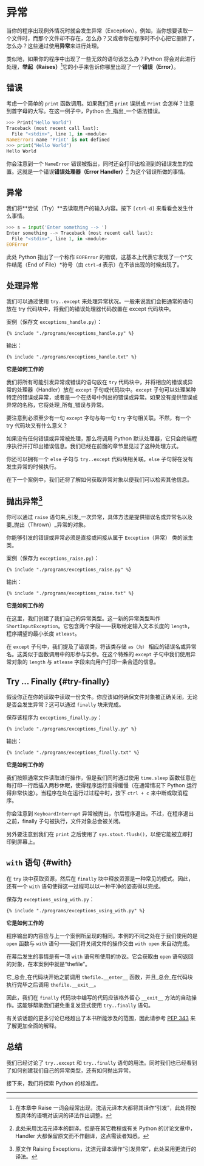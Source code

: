 # 异常

当你的程序出现例外情况时就会发生异常（Exception）。例如，当你想要读取一个文件时，而那个文件却不存在，怎么办？又或者你在程序时不小心把它删除了，怎么办？这些通过使用**异常**来进行处理。

类似地，如果你的程序中出现了一些无效的语句该怎么办？Python 将会对此进行处理，**举起（Raises）**[^1]它的小手来告诉你哪里出现了一个**错误（Error）**。

## 错误

考虑一个简单的 `print` 函数调用。如果我们把 `print` 误拼成 `Print` 会怎样？注意到首字母的大写。在这一例子中，Python 会_指出_一个语法错误。

```python
>>> Print("Hello World")
Traceback (most recent call last):
  File "<stdin>", line 1, in <module>
NameError: name 'Print' is not defined
>>> print("Hello World")
Hello World
```

你会注意到一个 `NameError` 错误被指出，同时还会打印出检测到的错误发生的位置。这就是一个错误**错误处理器（Error Handler）**[^2] 为这个错误所做的事情。

## 异常

我们将**尝试（Try）**去读取用户的输入内容。按下 `[ctrl-d]` 来看看会发生什么事情。

```python
>>> s = input('Enter something --> ')
Enter something --> Traceback (most recent call last):
  File "<stdin>", line 1, in <module>
EOFError
```

此处 Python 指出了一个称作 `EOFError` 的错误，这基本上代表它发现了一个*文件结尾（End of File）*符号（由 `ctrl-d` 表示）在不该出现的时候出现了。

## 处理异常

我们可以通过使用 `try..except` 来处理异常状况。一般来说我们会把通常的语句放在 try 代码块中，将我们的错误处理器代码放置在 except 代码块中。

案例（保存文 `exceptions_handle.py`）：

<pre><code class="lang-python">{% include "./programs/exceptions_handle.py" %}</code></pre>

输出：

<pre><code>{% include "./programs/exceptions_handle.txt" %}</code></pre>

**它是如何工作的**

我们将所有可能引发异常或错误的语句放在 `try` 代码块中，并将相应的错误或异常的处理器（Handler）放在 `except` 子句或代码块中。`except` 子句可以处理某种特定的错误或异常，或者是一个在括号中列出的错误或异常。如果没有提供错误或异常的名称，它将处理_所有_错误与异常。

要注意到必须至少有一句 `except` 字句与每一句 `try` 字句相关联。不然，有一个 try 代码块又有什么意义？

如果没有任何错误或异常被处理，那么将调用 Python 默认处理器，它只会终端程序执行并打印出错误信息。我们已经在前面的章节里见过了这种处理方式。

你还可以拥有一个 `else` 子句与 `try..except` 代码块相关联。`else` 子句将在没有发生异常的时候执行。

在下一个案例中，我们还将了解如何获取异常对象以便我们可以检索其他信息。

## 抛出异常[^3]

你可以通过 `raise` 语句来_引发_一次异常，具体方法是提供错误名或异常名以及要_抛出（Thrown）_异常的对象。

你能够引发的错误或异常必须是直接或间接从属于 `Exception`（异常） 类的派生类。

案例（保存为 `exceptions_raise.py`）：

<pre><code class="lang-python">{% include "./programs/exceptions_raise.py" %}</code></pre>

输出：

<pre><code>{% include "./programs/exceptions_raise.txt" %}</code></pre>

**它是如何工作的**

在这里，我们创建了我们自己的异常类型。这一新的异常类型叫作 `ShortInputException`。它包含两个字段——获取给定输入文本长度的 `length`，程序期望的最小长度 `atleast`。

在 `except` 子句中，我们提及了错误类，将该类存储 `as（为）` 相应的错误名或异常名。这类似于函数调用中的形参与实参。在这个特殊的 `except` 子句中我们使用异常对象的 `length` 与 `atlease` 字段来向用户打印一条合适的信息。

## Try ... Finally {#try-finally}

假设你正在你的读取中读取一份文件。你应该如何确保文件对象被正确关闭，无论是否会发生异常？这可以通过 `finally` 块来完成。

保存该程序为 `exceptions_finally.py`：

<pre><code class="lang-python">{% include "./programs/exceptions_finally.py" %}</code></pre>

输出：

<pre><code>{% include "./programs/exceptions_finally.txt" %}</code></pre>

**它是如何工作的**

我们按照通常文件读取进行操作，但是我们同时通过使用 `time.sleep` 函数任意在每打印一行后插入两秒休眠，使得程序运行变得缓慢（在通常情况下 Python 运行得非常快速）。当程序在处在运行过过程中时，按下 `ctrl + c` 来中断或取消程序。

你会注意到 `KeyboardInterrupt` 异常被抛出，尔后程序退出。不过，在程序退出之前，finally 子句被执行，文件对象总会被关闭。

另外要注意到我们在 `print` 之后使用了 `sys.stout.flush()`，以便它能被立即打印到屏幕上。

## `with` 语句 {#with}

在 `try` 块中获取资源，然后在 `finally` 块中释放资源是一种常见的模式。因此，还有一个 `with` 语句使得这一过程可以以一种干净的姿态得以完成。

保存为 `exceptions_using_with.py`：

<pre><code class="lang-python">{% include "./programs/exceptions_using_with.py" %}</code></pre>

**它是如何工作的**

程序输出的内容应与上一个案例所呈现的相同。本例的不同之处在于我们使用的是 `open` 函数与 `with` 语句——我们将关闭文件的操作交由 `with open` 来自动完成。

在幕后发生的事情是有一项 `with` 语句所使用的协议。它会获取由 `open` 语句返回的对象，在本案例中就是“thefile”。

它_总会_在代码块开始之前调用 `thefile.__enter__` 函数，并且_总会_在代码块执行完毕之后调用 `thefile.__exit__`。

因此，我们在 `finally` 代码块中编写的代码应该格外留心 `__exit__` 方法的自动操作。这能够帮助我们避免重复发显式使用 `try..finally` 语句。

有关该话题的更多讨论已经超出了本书所能涉及的范围，因此请参考 [PEP 343](http://www.python.org/dev/peps/pep-0343/) 来了解更加全面的解释。

## 总结

我们已经讨论了 `try..except` 和 `try..finally` 语句的用法。同时我们也已经看到了如何创建我们自己的异常类型，还有如何抛出异常。

接下来，我们将探索 Python 的标准库。


---

[^1]: 在本章中 Raise 一词会经常出现，沈洁元译本大都将其译作“引发”，此处将按照具体的语境对该词的译法作出调整。

[^2]: 此处采用沈洁元译本的翻译。但是在其它教程或有关 Python 的讨论文章中，Handler 大都保留原文而不作翻译，这点需读者知悉。

[^3]: 原文作 Raising Exceptions，沈洁元译本译作“引发异常”，此处采用更流行的译法。